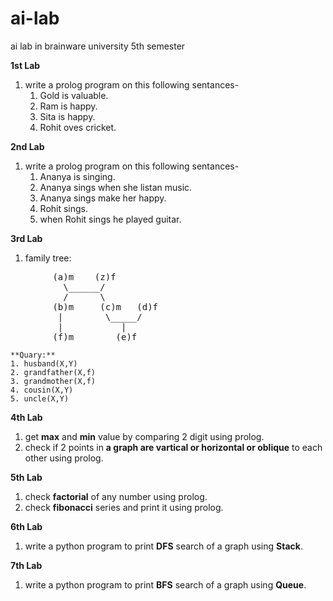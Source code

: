 # ai-lab
ai lab in brainware university 5th semester

**1st Lab**
1. write a prolog program on this following sentances-
    1. Gold is valuable.
    2. Ram is happy.
    3. Sita is happy.
    4. Rohit oves cricket.

**2nd Lab**
1. write a prolog program on this following sentances-
    1. Ananya is singing. 
    2. Ananya sings when she listan music.
    3. Ananya sings make her happy.
    4. Rohit sings.
    5. when Rohit sings he played guitar.

**3rd Lab**
1. family tree:
<pre>
        (a)m    (z)f
          \______/
          /      \
        (b)m     (c)m   (d)f
         |        \_____/
         |           |
        (f)m        (e)f
</pre>

    **Quary:**
    1. husband(X,Y)
    2. grandfather(X,f)
    3. grandmother(X,f)
    4. cousin(X,Y)
    5. uncle(X,Y) 

**4th Lab**
1. get **max** and **min** value by comparing 2 digit using prolog.
2. check if 2 points in **a graph are vartical or horizontal or oblique** to each other using prolog.

**5th Lab**
1. check **factorial** of any number using prolog.
2. check **fibonacci** series and print it using prolog.

**6th Lab**
1. write a python program to print **DFS** search of a graph using **Stack**.

**7th Lab**
1. write a python program to print **BFS** search of a graph using **Queue**.
